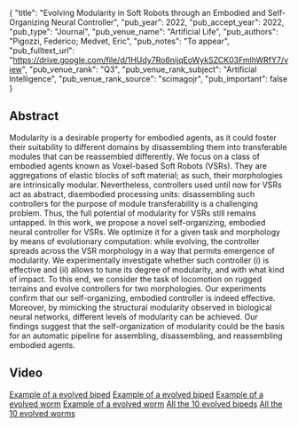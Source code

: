 {
  "title": "Evolving Modularity in Soft Robots through an Embodied and Self-Organizing Neural Controller",
  "pub_year": 2022,
  "pub_accept_year": 2022,
  "pub_type": "Journal",
  "pub_venue_name": "Artificial Life",
  "pub_authors": "Pigozzi, Federico; Medvet, Eric",
  "pub_notes": "To appear",
  "pub_fulltext_url": "https://drive.google.com/file/d/1HUdy7Ro6nijqEoWykSZCK03FmlhWRfY7/view",
  "pub_venue_rank": "Q3",
  "pub_venue_rank_subject": "Artificial Intelligence",
  "pub_venue_rank_source": "scimagojr",
  "pub_important": false
}

## Abstract
Modularity is a desirable property for embodied agents, as it could foster their suitability to different domains by disassembling them into transferable modules that can be reassembled differently. We focus on a class of embodied agents known as Voxel-based Soft Robots (VSRs). They are aggregations of elastic blocks of soft material; as such, their morphologies are intrinsically modular. Nevertheless, controllers used until now for VSRs act as abstract, disembodied processing units: disassembling such controllers for the purpose of module transferability is a challenging problem. Thus, the full potential of modularity for VSRs still remains untapped. In this work, we propose a novel self-organizing, embodied neural controller for VSRs. We optimize it for a given task and morphology by means of evolutionary computation: while evolving, the controller spreads across the VSR morphology in a way that permits emergence of modularity. We experimentally investigate whether such controller (i) is effective and (ii) allows to tune its degree of modularity, and with what kind of impact. To this end, we consider the task of locomotion on rugged terrains and evolve controllers for two morphologies. Our experiments confirm that our self-organizing, embodied controller is indeed effective. Moreover, by mimicking the structural modularity observed in biological neural networks, different levels of modularity can be achieved. Our findings suggest that the self-organization of modularity could be the basis for an automatic pipeline for assembling, disassembling, and reassembling embodied agents.
## Video
[Example of a evolved biped](https://youtu.be/qkVa9hiOveI)
[Example of a evolved biped](https://youtu.be/oYeaZwtR8OI)
[Example of a evolved worm](https://youtu.be/k1f2vQNyrEU)
[Example of a evolved worm](https://youtu.be/HaZHnaRIPqA)
[All the 10 evolved bipeds](https://youtu.be/-ECoa1tffok)
[All the 10 evolved worms](https://youtu.be/jADw6Qf70g0)